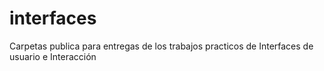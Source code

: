 # interfaces
Carpetas publica para entregas de los trabajos practicos de  Interfaces de usuario e Interacción

